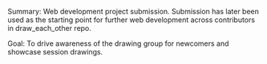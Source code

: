 Summary: Web development project submission. Submission has later been used as the starting point for further web development across contributors in draw_each_other repo.

Goal: To drive awareness of the drawing group for newcomers and showcase session drawings.